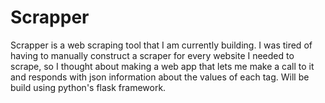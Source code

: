 # Scrapper

Scrapper is a web scraping tool that I am currently building. I was tired of having to manually construct a scraper for every website I needed to scrape, so I thought about making a web app that lets me make a call to it and responds with json information about the values of each tag. Will be build using python's flask framework. 
